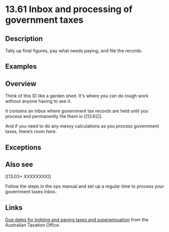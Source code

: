# 13.61 Inbox and processing of government taxes

## Description

Tally up final figures, pay what needs paying, and file the records.

## Examples

## Overview

Think of this ID like a garden shed. It's where you can do rough work without anyone having to see it.

It contains an inbox where government tax records are held until you process and permanently file them in [[13.62]].

And if you need to do any messy calculations as you process government taxes, there’s room here.

## Exceptions

## Also see

[[13.03+ XXXXXXXX]]

Follow the steps in the ops manual and set up a regular time to process your government taxes inbox.

## Links

[Due dates for lodging and paying taxes and superannuation](https://www.ato.gov.au/businesses-and-organisations/preparing-lodging-and-paying/reports-and-returns/due-dates-for-lodging-and-paying) from the Australian Taxation Office.
